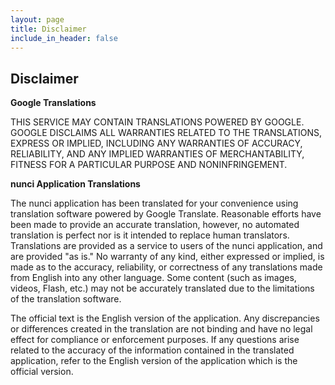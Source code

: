 ```yaml
---
layout: page
title: Disclaimer
include_in_header: false
---
```


## Disclaimer

**Google Translations**

THIS SERVICE MAY CONTAIN TRANSLATIONS POWERED BY GOOGLE. GOOGLE DISCLAIMS ALL WARRANTIES RELATED TO THE TRANSLATIONS, EXPRESS OR IMPLIED, INCLUDING ANY WARRANTIES OF ACCURACY, RELIABILITY, AND ANY IMPLIED WARRANTIES OF MERCHANTABILITY, FITNESS FOR A PARTICULAR PURPOSE AND NONINFRINGEMENT.

**nunci Application Translations**

The nunci application has been translated for your convenience using translation software powered by Google Translate. Reasonable efforts have been made to provide an accurate translation, however, no automated translation is perfect nor is it intended to replace human translators. Translations are provided as a service to users of the nunci application, and are provided "as is." No warranty of any kind, either expressed or implied, is made as to the accuracy, reliability, or correctness of any translations made from English into any other language. Some content (such as images, videos, Flash, etc.) may not be accurately translated due to the limitations of the translation software.

The official text is the English version of the application. Any discrepancies or differences created in the translation are not binding and have no legal effect for compliance or enforcement purposes. If any questions arise related to the accuracy of the information contained in the translated application, refer to the English version of the application which is the official version.
